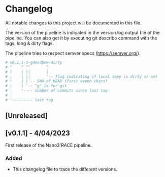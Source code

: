 # Changelog

All notable changes to this project will be documented in this file.

The version of the pipeline is indicated in the version.log output file of the pipeline.
You can also get it by executing git describe command with the tags, long & dirty flags.

The pipeline tries to respect semver specs (https://semver.org/). 

```bash
# v0.1.1-1-gdeadbee-dirty
# ^    ^ ^^       ^
# |    | ||       |
# |    | ||       '-- flag indicating if local copy is dirty or not
# |    | |'-- SHA of HEAD (first seven chars)
# |    | '-- "g" is for git
# |    '---- number of commits since last tag
# |
# '--------- last tag
```
## [Unreleased]

## [v0.1.1] - 4/04/2023

First release of the Nano3'RACE pipeline.

### Added
 - This changelog file to trace the different versions.
